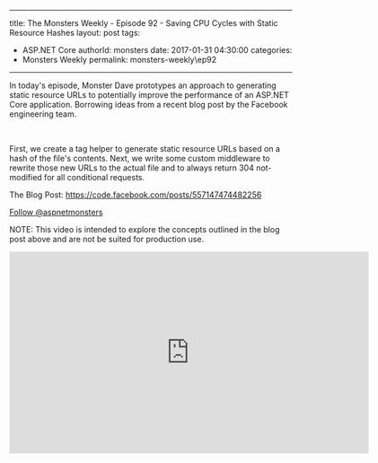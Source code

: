 
---
title: The Monsters Weekly - Episode 92 -  Saving CPU Cycles with Static Resource Hashes
layout: post
tags: 
  - ASP.NET Core
authorId: monsters
date: 2017-01-31 04:30:00
categories:
  - Monsters Weekly
permalink: monsters-weekly\ep92
---

<p>In today's episode, Monster Dave prototypes an approach to generating static resource URLs to potentially improve the performance of an ASP.NET Core application. Borrowing ideas from a recent blog post by the Facebook engineering team.</p><p>&nbsp;</p><p>First, we create a tag helper to generate static resource URLs based on a hash of the file's contents. Next, we write some custom middleware to rewrite those new URLs to the actual file and to always return 304 not-modified for all conditional requests.</p><p>The Blog Post: <a href="https://code.facebook.com/posts/557147474482256" target="_blank">https://code.facebook.com/posts/557147474482256</a></p><p><a class="twitter-follow-button" href="https://twitter.com/aspnetmonsters">Follow @aspnetmonsters</a></p><p>NOTE: This video is intended to explore the concepts outlined in the blog post above and are not be suited for production use.</p> 


<iframe src='https://channel9.msdn.com/Series/aspnetmonsters/ASPNET-Monsters-92-Saving-CPU-Cycles-with-Static-Resource-Hashes/player' width='640' height='360' allowFullScreen frameBorder='0'></iframe>
